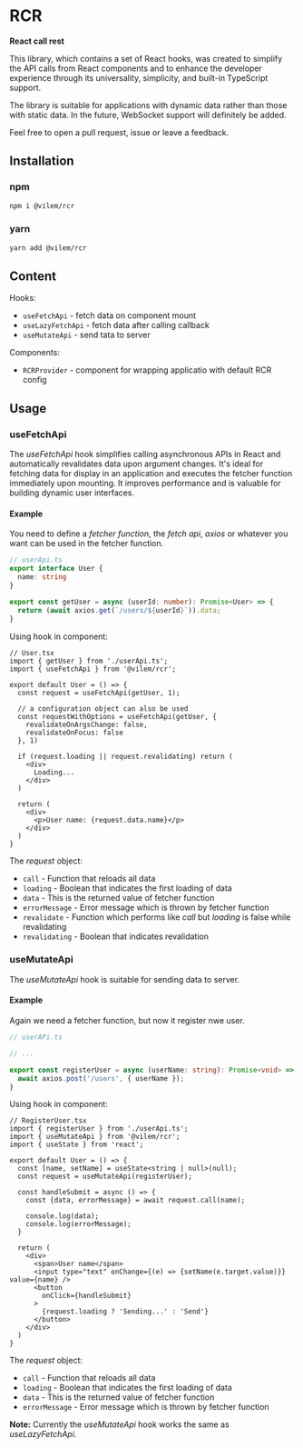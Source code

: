 # RCR

**React call rest**

This library, which contains a set of React hooks, was created to simplify the API calls from React components and to enhance the developer experience through its universality, simplicity, and built-in TypeScript support.

The library is suitable for applications with dynamic data rather than those with static data. In the future, WebSocket support will definitely be added.

Feel free to open a pull request, issue or leave a feedback.

## Installation

### npm
```sh
npm i @vilem/rcr
```

### yarn
```sh
yarn add @vilem/rcr
```

## Content

Hooks:

  * `useFetchApi` - fetch data on component mount
  * `useLazyFetchApi` - fetch data after calling callback
  * `useMutateApi` - send tata to server

Components:

  * `RCRProvider` - component for wrapping applicatio with default RCR config

## Usage

### useFetchApi

The *useFetchApi* hook simplifies calling asynchronous APIs in React and automatically revalidates data upon argument changes. It's ideal for fetching data for display in an application and executes the fetcher function immediately upon mounting. It improves performance and is valuable for building dynamic user interfaces.

#### Example

You need to define a *fetcher function*, the *fetch api*, *axios* or whatever you want can be used in the fetcher function.

```typescript
// userApi.ts
export interface User {
  name: string
}

export const getUser = async (userId: number): Promise<User> => {
  return (await axios.get(`/users/${userId}`)).data;
}
```

Using hook in component:

```tsx
// User.tsx
import { getUser } from './userApi.ts';
import { useFetchApi } from '@vilem/rcr';

export default User = () => {
  const request = useFetchApi(getUser, 1);

  // a configuration object can also be used
  const requestWithOptions = useFetchApi(getUser, {
    revalidateOnArgsChange: false,
    revalidateOnFocus: false
  }, 1)

  if (request.loading || request.revalidating) return (
    <div>
      Loading...
    </div>
  )

  return (
    <div>
      <p>User name: {request.data.name}</p>
    </div>
  )
}
```

The *request* object:

  * `call` - Function that reloads all data
  * `loading` - Boolean that indicates the first loading of data
  * `data` - This is the returned value of fetcher function
  * `errorMessage` - Error message which is thrown by fetcher function
  * `revalidate` - Function which performs like *call* but *loading* is false while revalidating
  * `revalidating` - Boolean that indicates revalidation

### useMutateApi

The *useMutateApi* hook is suitable for sending data to server.

#### Example

Again we need a fetcher function, but now it register nwe user.

```typescript
// userAPi.ts

// ...

export const registerUser = async (userName: string): Promise<void> => {
  await axios.post('/users', { userName });
}
```

Using hook in component:

```tsx
// RegisterUser.tsx
import { registerUser } from './userApi.ts';
import { useMutateApi } from '@vilem/rcr';
import { useState } from 'react';

export default User = () => {
  const [name, setName] = useState<string | null>(null);
  const request = useMutateApi(registerUser);

  const handleSubmit = async () => {
    const {data, errorMessage} = await request.call(name);

    console.log(data);
    console.log(errorMessage);
  }

  return (
    <div>
      <span>User name</span>
      <input type="text" onChange={(e) => {setName(e.target.value)}} value={name} />
      <button
        onClick={handleSubmit}
      >
        {request.loading ? 'Sending...' : 'Send'}
      </button>
    </div>
  )
}
```

The *request* object:

  * `call` - Function that reloads all data
  * `loading` - Boolean that indicates the first loading of data
  * `data` - This is the returned value of fetcher function
  * `errorMessage` - Error message which is thrown by fetcher function

**Note:** Currently the *useMutateApi* hook works the same as *useLazyFetchApi*.
